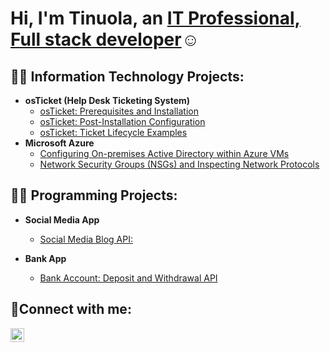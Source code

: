 <h1>Hi, I'm Tinuola, an <a href="https://linkedin.com/in/Tinuola95">IT Professional, Full stack developer</a>☺</h1>

<h2>👨‍💻 Information Technology Projects:</h2>

- <b>osTicket (Help Desk Ticketing System)</b>
  - [osTicket: Prerequisites and Installation](https://github.com/Tinuola95/osTickets-Prerequisites-and-Installation.git)
  - [osTicket: Post-Installation Configuration](https://github.com/joshmadakorcc/post-install-config)
  - [osTicket: Ticket Lifecycle Examples](https://github.com/joshmadakorcc/ticket-lifecycle)
- <b>Microsoft Azure</b>
  - [Configuring On-premises Active Directory within Azure VMs](https://github.com/joshmadakorcc/configure-ad)
  - [Network Security Groups (NSGs) and Inspecting Network Protocols](https://github.com/joshmadakorcc/azure-network-protocols)

<h2>👨‍💻 Programming Projects:</h2>

- <b>Social Media App</b>
  - [Social Media Blog API:](https://github.com/Tinuola95/Tinuola95-pep-project.git)
  
- <b>Bank App</b>
  - [Bank Account: Deposit and Withdrawal API](https://github.com/Tinuola95/Tinuola95-BankAccount.git)

<h2>🤳Connect with me:</h2>

[<img align="left" alt="Tinuola95 | LinkedIn" width="22px" src="https://cdn.jsdelivr.net/npm/simple-icons@v3/icons/linkedin.svg" />][linkedin]

[linkedin]: https://linkedin.com/in/Tinuola95

